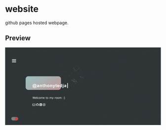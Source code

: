 # website

github pages hosted webpage.

## Preview

[![Website Preview](assets/preview.jpg)](https://anthonytedja.github.io/)
